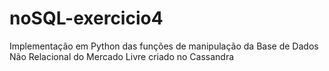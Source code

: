 # noSQL-exercicio4
Implementação em Python das funções de manipulação da Base de Dados Não Relacional do Mercado Livre criado no Cassandra
